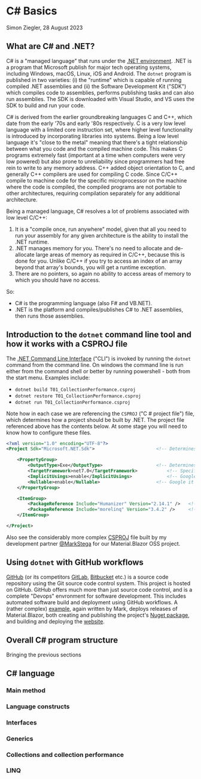 # C# Basics
Simon Ziegler, 28 August 2023

## What are C# and .NET?
C# is a "managed language" that runs under the [.NET environment](https://learn.microsoft.com/en-us/dotnet/). .NET is a program that Microsoft publish for major tech operating systems, including Windows, macOS, Linux, iOS and Android. The `dotnet` program is published in two varieties: (i) the "runtime" which is capable of running compiled .NET assemblies and (ii) the Software Development Kit ("SDK") which compiles code to assemblies, performs publishing tasks and can also run assemblies. The SDK is downloaded with Visual Studio, and VS uses the SDK to build and run your code.

C# is derived from the earlier groundbreaking languages C and C++, which date from the early '70s and early '80s respectively. C is a very low level language with a limited core instruction set, where higher level functionality is introduced by incorporating libraries into systems. Being a low level language it's "close to the metal" meaning that there's a tight relationship between what you code and the compiled machine code. This makes C programs extremely fast (important at a time when computers were very low powered) but also prone to unreliability since programmers had free rein to write to any memory address. C++ added object orientation to C, and generally C++ compilers are used for compiling C code. Since C/C++ compile to machine code for the specific microprocessor on the machine where the code is compiled, the compiled programs are not portable to other architectures, requiring compilation separately for any additional architecture.

Being a managed language, C# resolves a lot of problems associated with low level C/C++:
1. It is a "compile once, run anywhere" model, given that all you need to run your assembly for any given architecture is the ability to install the .NET runtime.
2. .NET manages memory for you. There's no need to allocate and de-allocate large areas of memory as required in C/C++, because this is done for you. Unlike C/C++ if you try to access an index of an array beyond that array's bounds, you will get a runtime exception.
3. There are no pointers, so again no ability to access areas of memory to which you should have no access.

So:
- C# is the programming language (also F# and VB.NET).
- .NET is the platform and compiles/publishes C# to .NET assemblies, then runs those assemblies.

## Introduction to the `dotnet` command line tool and how it works with a CSPROJ file
The [.NET Command Line Interface](https://learn.microsoft.com/en-us/dotnet/core/tools/) ("CLI") is invoked by running the `dotnet` command from the command line. On windows the command line is run either from the command shell or better by running powershell - both from the start menu. Examples include:
- `dotnet build T01_CollectionPerformance.csproj`
- `dotnet restore T01_CollectionPerformance.csproj`
- `dotnet run T01_CollectionPerformance.csproj`

Note how in each case we are referencing the `CSPROJ` ("C # project file") file, which determines how a project should be built by .NET. The project file referenced above has the contents below. At some stage you will need to know how to configure these files.

```xml
<?xml version="1.0" encoding="UTF-8"?>
<Project Sdk="Microsoft.NET.Sdk">						<!-- Determines the SDK to be used -->

	<PropertyGroup>
		<OutputType>Exe</OutputType>					<!-- Determines that the output is an executable file -->
		<TargetFramework>net7.0</TargetFramework>			<!-- Specifies .NET version 7, the current version released in November 2022 (.NET 8 is imminent) -->
		<ImplicitUsings>enable</ImplicitUsings>				<!-- Google it -->
		<Nullable>enable</Nullable>						<!-- Google it -->
	</PropertyGroup>

	<ItemGroup>
		<PackageReference Include="Humanizer" Version="2.14.1" />	<!-- Imports the Humanizer Nuget package v 2.14.1 -->
		<PackageReference Include="morelinq" Version="3.4.2" />		<!-- Imports the morelinq Nuget package v 3.4.2 -->
	</ItemGroup>

</Project>
```

Also see the considerably more complex [CSPROJ](https://github.com/Material-Blazor/Material.Blazor/blob/main/Material.Blazor/Material.Blazor.csproj) file built by my development partner [@MarkStega](https://github.com/MarkStega) for our Material.Blazor OSS project.

## Using `dotnet` with GitHub workflows
[GitHub](https://github.com/) (or its competitors [GitLab](https://about.gitlab.com/), [Bitbucket](https://bitbucket.org/) etc.) is a source code repository using the Git source code control system. This project is hosted on GitHub. GitHub offers much more than just source code control, and is a complete "Devops" envronment for software development. This includes automated software build and deployment using GitHub workflows. A (rather complex) [example](https://github.com/Material-Blazor/Material.Blazor/blob/main/.github/workflows/GithubActionsRelease.yml), again written by Mark, deploys releases of Material.Blazor, both creating and publishing the project's [Nuget package](https://www.nuget.org/packages/Material.Blazor), and building and deploying the [website](https://material-blazor.com/).

## Overall C# program structure
Bringing the previous sections 
## C# language
### Main method
### Language constructs
### Interfaces
### Generics
### Collections and collection performance
### LINQ